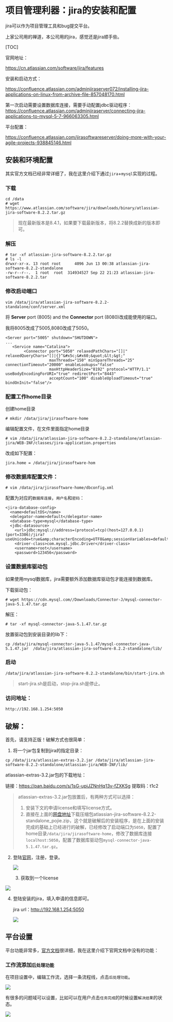 # 项目管理利器：jira的安装和配置

jira可以作为项目管理工具和bug提交平台。

上家公司用的禅道，本公司用的jira，感觉还是jira顺手些。

[TOC]

官网地址：

https://cn.atlassian.com/software/jira/features

安装和启动方式：

https://confluence.atlassian.com/adminjiraserver072/installing-jira-applications-on-linux-from-archive-file-857048170.html

第一次启动需要设置数据库连接，需要手动配置jdbc驱动程序：
https://confluence.atlassian.com/adminjiraserver/connecting-jira-applications-to-mysql-5-7-966063305.html

平台配置：

https://confluence.atlassian.com/jirasoftwareserver/doing-more-with-your-agile-projects-938845146.html

## 安装和环境配置

其实官方文档已经非常详细了，我在这里介绍下通过`jira`+`mysql`实现的过程。

### 下载

```shell
cd /data
# wget https://www.atlassian.com/software/jira/downloads/binary/atlassian-jira-software-8.2.2.tar.gz
```

> 现在最新版本是8.4.1，如果要下载最新版本，将8.2.2替换成新的版本即可。

### 解压

```shell
# tar -xf atlassian-jira-software-8.2.2.tar.gz
# ls -l
drwxr-xr-x. 13 root root      4096 Jun 13 00:38 atlassian-jira-software-8.2.2-standalone
-rw-r--r--.  1 root  root  314934527 Sep 22 21:23 atlassian-jira-software-8.2.2.tar

```

### 修改启动端口

```shell  
vim /data/jira/atlassian-jira-software-8.2.2-standalone/conf/server.xml 
```

将 **Server** port (8005) and the **Connector** port (8080)改成能使用的端口。

我将8005改成了5005,8080改成了5050。

```shell
<Server port="5005" shutdown="SHUTDOWN">
...
   <Service name="Catalina">
		<Connector port="5050" relaxedPathChars="[]|" relaxedQueryChars="[]|{}^&#x5c;&#x60;&quot;&lt;&gt;"
                   maxThreads="150" minSpareThreads="25" connectionTimeout="20000" enableLookups="false"
                   maxHttpHeaderSize="8192" protocol="HTTP/1.1" useBodyEncodingForURI="true" redirectPort="8443"
                   acceptCount="100" disableUploadTimeout="true" bindOnInit="false"/>

```

### 配置工作home目录

创建home目录

```shell
# mkdir /data/jira/jirasoftware-home
```

编辑配置文件，在文件里面指定home目录

```shell
# vim /data/jira/atlassian-jira-software-8.2.2-standalone/atlassian-jira/WEB-INF/classes/jira-application.properties
```

改成如下配置：

```shell
jira.home = /data/jira/jirasoftware-hom
```

### 修改数据库配置文件：
```shell
# vim /data/jira/jirasoftware-home/dbconfig.xml
```

配置为对应的`数据库连接`，`用户名`和`密码`：

```shell
<jira-database-config>
  <name>defaultDS</name>
  <delegator-name>default</delegator-name>
  <database-type>mysql</database-type>
  <jdbc-datasource>
    <url>jdbc:mysql://address=(protocol=tcp)(host=127.0.0.1)(port=3306)/jira?useUnicode=true&amp;characterEncoding=UTF8&amp;sessionVariables=default_storage_engine=InnoDB</url>
    <driver-class>com.mysql.jdbc.Driver</driver-class>
    <username>root</username>
    <password>123456</password>
```

### 设置数据库驱动包

如果使用mysql数据库，jira需要额外添加数据库驱动包才能连接到数据库。

下载驱动包：

```shell
# wget https://cdn.mysql.com//Downloads/Connector-J/mysql-connector-java-5.1.47.tar.gz
```

解压：

```shell
# tar -xf mysql-connector-java-5.1.47.tar.gz
```

放置驱动包到安装目录的lib下：

```shell
cp /data/jira/mysql-connector-java-5.1.47/mysql-connector-java-5.1.47.jar  /data/jira/atlassian-jira-software-8.2.2-standalone/lib/
```

### 启动

```shell
/data/jira/atlassian-jira-software-8.2.2-standalone/bin/start-jira.sh
```

> start-jira.sh是启动，stop-jira.sh是停止。



### 访问地址：

```
http://192.168.1.254:5050
```

## 破解：

首先，请支持正版！破解方式也很简单：

1. 将一个jar包复制到jira的指定目录：

```shell
cp /data/jira/atlassian-extras-3.2.jar /data/jira/atlassian-jira-software-8.2.2-standalone/atlassian-jira/WEB-INF/lib/
```

atlassian-extras-3.2.jar包的下载地址：

链接：https://pan.baidu.com/s/1sG-upiJZNnHq13v-fZXKSg 
提取码：t1c2 

> atlassian-extras-3.2.jar包放置后，有两种方式可以选择：
>
> 1. 安装下文的申请license和填写license方式。
> 2. 直接在上面的[网盘地址](https://pan.baidu.com/s/1sG-upiJZNnHq13v-fZXKSg)下载压缩包atlassian-jira-software-8.2.2-standalone_pojie.zip，这个就是破解后的安装程序，是在上面的安装完成的基础上已经进行的破解，已经修改了启动端口为`5050`，配置了home目录`/data/jira/jirasoftware-home`，修改了数据库连接`localhost:5050`，配置了数据库驱动包`mysql-connector-java-5.1.47.tar.gz`。

2. 登陆[官网](<https://www.atlassian.com/software/jira>)，注册，登录。

   ![](https://user-gold-cdn.xitu.io/2019/9/28/16d75f921afdb288?w=200&h=300&f=png&s=30397)

   3. 获取到一个license

![](https://user-gold-cdn.xitu.io/2019/9/28/16d75fea73e39e99?w=1190&h=545&f=png&s=129793)

4. 登陆安装的jira，填入申请的信息即可。

   jira url：http://192.168.1.254:5050

   ![](https://user-gold-cdn.xitu.io/2019/9/28/16d7601d56762104?w=1855&h=611&f=png&s=132148)

## 平台设置

平台功能非常多，[官方文档](https://confluence.atlassian.com/jirasoftwareserver/doing-more-with-your-agile-projects-938845146.html)很详细，我在这里介绍下官网文档中没有的功能：

### 工作流添加`后处理功能`

在项目设置中，编辑工作流，选择一条流程线，点击`后处理功能`。

![](https://oscimg.oschina.net/oscnet/da5b17998c0baa7aaa53aafaa0da126b8a0.jpg)

有很多的问题域可以设置，比如可以在用户点击`任务完成`的时候设置`解决结果`的状态。

![](https://oscimg.oschina.net/oscnet/dbfe697e1204808e9b9ad2eb1e1345b9410.jpg)